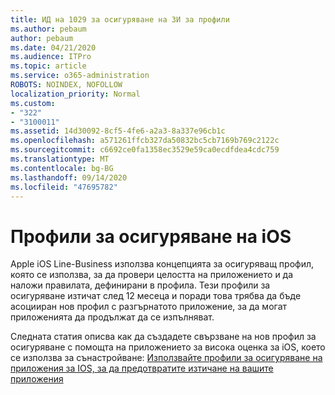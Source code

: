 ```yaml
---
title: ИД на 1029 за осигуряване на ЗИ за профили
ms.author: pebaum
author: pebaum
ms.date: 04/21/2020
ms.audience: ITPro
ms.topic: article
ms.service: o365-administration
ROBOTS: NOINDEX, NOFOLLOW
localization_priority: Normal
ms.custom:
- "322"
- "3100011"
ms.assetid: 14d30092-8cf5-4fe6-a2a3-8a337e96cb1c
ms.openlocfilehash: a571261ffcb327da50832bc5cb7169b769c2122c
ms.sourcegitcommit: c6692ce0fa1358ec3529e59ca0ecdfdea4cdc759
ms.translationtype: MT
ms.contentlocale: bg-BG
ms.lasthandoff: 09/14/2020
ms.locfileid: "47695782"
---
```

# <a name="ios-provisioning-profiles"></a>Профили за осигуряване на iOS

Apple iOS Line-Business използва концепцията за осигуряващ профил, която се използва, за да провери целостта на приложението и да наложи правилата, дефинирани в профила. Тези профили за осигуряване изтичат след 12 месеца и поради това трябва да бъде асоцииран нов профил с разгърнатото приложение, за да могат приложенията да продължат да се изпълняват.
  
Следната статия описва как да създадете свързване на нов профил за осигуряване с помощта на приложението за висока оценка за iOS, което се използва за сънастройване: [Използвайте профили за осигуряване на приложения за IOS, за да предотвратите изтичане на вашите приложения](https://docs.microsoft.com/intune/app-provisioning-profile-ios)
  